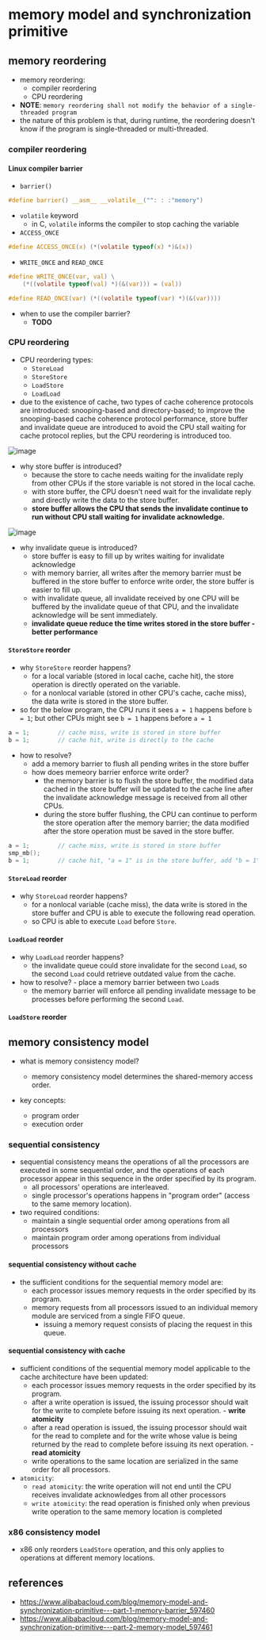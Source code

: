 # memory model and synchronization primitive

## memory reordering
* memory reordering:
    * compiler reordering
    * CPU reordering
* **NOTE**: `memory reordering shall not modify the behavior of a single-threaded program`
* the nature of this problem is that, during runtime, the reordering doesn't know if the program is single-threaded or multi-threaded.

### compiler reordering

#### Linux compiler barrier

* `barrier()`
```c
#define barrier() __asm__ __volatile__("": : :"memory")
```

* `volatile` keyword
    * in C, `volatile` informs the compiler to stop caching the variable
* `ACCESS_ONCE`
```c
#define ACCESS_ONCE(x) (*(volatile typeof(x) *)&(x))
```
* `WRITE_ONCE` and `READ_ONCE`
```c
#define WRITE_ONCE(var, val) \
	(*((volatile typeof(val) *)(&(var))) = (val))

#define READ_ONCE(var) (*((volatile typeof(var) *)(&(var))))
```

* when to use the compiler barrier?
    * **TODO**


### CPU reordering
* CPU reordering types:
    * `StoreLoad`
    * `StoreStore`
    * `LoadStore`
    * `LoadLoad`
* due to the existence of cache, two types of cache coherence protocols are introduced: snooping-based and directory-based; to improve the snooping-based cache coherence protocol performance, store buffer and invalidate queue are introduced to avoid the CPU stall waiting for cache protocol replies, but the CPU reordering is introduced too.

![image](https://github.com/user-attachments/assets/c911697e-e6f4-4d1d-a67a-e1a9b9799d6b)


* why store buffer is introduced?
    * because the store to cache needs waiting for the invalidate reply from other CPUs if the store variable is not stored in the local cache.
    * with store buffer, the CPU doesn't need wait for the invalidate reply and directly write the data to the store buffer.
    * **store buffer allows the CPU that sends the invalidate continue to run without CPU stall waiting for invalidate acknowledge.**

![image](https://github.com/user-attachments/assets/53df9a35-7c24-4c8e-94d9-eda9ddeb9810)

* why invalidate queue is introduced?
    * store buffer is easy to fill up by writes waiting for invalidate acknowledge
    * with memory barrier, all writes after the memory barrier must be buffered in the store buffer to enforce write order, the store buffer is easier to fill up.
    * with invalidate queue, all invalidate received by one CPU will be buffered by the invalidate queue of that CPU, and the invalidate acknowledge will be sent immediately.
    * **invalidate queue reduce the time writes stored in the store buffer - better performance**

#### `StoreStore` reorder
* why `StoreStore` reorder happens?
    * for a local variable (stored in local cache, cache hit), the store operation is directly operated on the variable.
    * for a nonlocal variable (stored in other CPU's cache, cache miss), the data write is stored in the store buffer.
* so for the below program, the CPU runs it sees `a = 1` happens before `b = 1`; but other CPUs might see `b = 1` happens before `a = 1`
```c
a = 1;        // cache miss, write is stored in store buffer
b = 1;        // cache hit, write is directly to the cache
```
* how to resolve?
    * add a memory barrier to flush all pending writes in the store buffer
    * how does memeory barrier enforce write order?
        * the memory barrier is to flush the store buffer, the modified data cached in the store buffer will be updated to the cache line after the invalidate acknowledge message is received from all other CPUs.
        * during the store buffer flushing, the CPU can continue to perform the store operation after the memory barrier; the data modified after the store operation must be saved in the store buffer.

```c
a = 1;        // cache miss, write is stored in store buffer
smp_mb();
b = 1;        // cache hit, "a = 1" is in the store buffer, add "b = 1" to the store buffer
```

#### `StoreLoad` reorder
* why `StoreLoad` reorder happens?
    * for a nonlocal variable (cache miss), the data write is stored in the store buffer and CPU is able to execute the following read operation.
    * so CPU is able to execute `Load` before `Store`.

#### `LoadLoad` reorder
* why `LoadLoad` reorder happens?
    * the invalidate queue could store invalidate for the second `Load`, so the second `Load` could retrieve outdated value from the cache.
* how to resolve? - place a memory barrier between two `Load`s
    * the memory barrier will enforce all pending invalidate message to be processes before performing the second `Load`.

#### `LoadStore` reorder

## memory consistency model
* what is memory consistency model?
	* memory consistency model determines the shared-memory access order.

* key concepts:
	* program order
 	* execution order

### sequential consistency
* sequential consistency means the operations of all the processors are executed in some sequential order, and the operations of each processor appear in this sequence in the order specified by its program.
	* all processors' operations are interleaved.
 	* single processor's operations happens in "program order" (access to the same memory location).
* two required conditions:
	* maintain a single sequential order among operations from all processors
 	* maintain program order among operations from individual processors

#### sequential consistency without cache
* the sufficient conditions for the sequential memory model are:
	* each processor issues memory requests in the order specified by its program.
	* memory requests from all processors issued to an individual memory module are serviced from a single FIFO queue.
 		* issuing a memory request consists of placing the request in this queue.

#### sequential consistency with cache
* sufficient conditions of the sequential memory model applicable to the cache architecture have been updated:
	* each processor issues memory requests in the order specified by its program.
	* after a write operation is issued, the issuing processor should wait for the write to complete before issuing its next operation. - **write atomicity**
	* after a read operation is issued, the issuing processor should wait for the read to complete and for the write whose value is being returned by the read to complete before issuing its next operation. - **read atomicity**
	* write operations to the same location are serialized in the same order for all processors.
* `atomicity`:
	* `read atomicity`: the write operation will not end until the CPU receives invalidate acknowledges from all other processors
 	* `write atomicity`: the read operation is finished only when previous write operation to the same memory location is completed

### x86 consistency model
* x86 only reorders `LoadStore` operation, and this only applies to operations at different memory locations.


## references
* https://www.alibabacloud.com/blog/memory-model-and-synchronization-primitive---part-1-memory-barrier_597460
* https://www.alibabacloud.com/blog/memory-model-and-synchronization-primitive---part-2-memory-model_597461

